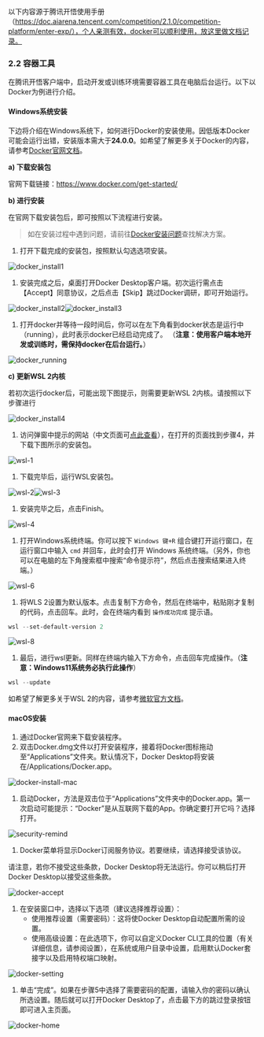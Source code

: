 以下内容源于腾讯开悟使用手册（https://doc.aiarena.tencent.com/competition/2.1.0/competition-platform/enter-exp/），个人亲测有效，docker可以顺利使用，放这里做文档记录。

### 2.2 容器工具[](https://doc.aiarena.tencent.com/competition/2.1.0/aiarena-client/get-started/#22-容器工具)

在腾讯开悟客户端中，启动开发或训练环境需要容器工具在电脑后台运行。以下以Docker为例进行介绍。

#### Windows系统安装[](https://doc.aiarena.tencent.com/competition/2.1.0/aiarena-client/get-started/#windows系统安装)

下边将介绍在Windows系统下，如何进行Docker的安装使用。因低版本Docker可能会运行出错，安装版本需大于**24.0.0**。如希望了解更多关于Docker的内容，请参考[Docker官网文档](https://docs.docker.com/)。

**a) 下载安装包**

官网下载链接：https://www.docker.com/get-started/

**b) 进行安装**

在官网下载安装包后，即可按照以下流程进行安装。

> 如在安装过程中遇到问题，请前往[Docker安装问题](https://doc.aiarena.tencent.com/competition/2.1.0/Q&A/docker-install/)查找解决方案。

1. 打开下载完成的安装包，按照默认勾选选项安装。

![docker_install1](https://raw.githubusercontent.com/Arvery/pic-bed/main/img/docker_install1-f29d88cc3e015df7d1a6c0cb1b171add.png)

1. 安装完成之后，桌面打开Docker Desktop客户端。初次运行需点击【Accept】同意协议，之后点击【Skip】跳过Docker调研，即可开始运行。

![docker_install2](https://raw.githubusercontent.com/Arvery/pic-bed/main/img/docker_install2-4edbd1f1c7eaaf9fc2aa11ac174ba3f9.png)![docker_install3](https://raw.githubusercontent.com/Arvery/pic-bed/main/img/docker_install3-19cee770178cf6d50178389eb81baf09.png)

1. 打开docker并等待一段时间后，你可以在左下角看到docker状态是运行中（running），此时表示docker已经启动完成了。 （**注意：使用客户端本地开发或训练时，需保持docker在后台运行。**）

![docker_running](https://raw.githubusercontent.com/Arvery/pic-bed/main/img/docker_running-794c0cba8d71620cd67a9158eabbf2dd.png)

**c) 更新WSL 2内核**

若初次运行docker后，可能出现下图提示，则需要更新WSL 2内核。请按照以下步骤进行

![docker_install4](https://raw.githubusercontent.com/Arvery/pic-bed/main/img/docker_install4-f050d9dfe0d3a86f89924cb9f95f4a9c.png)

1. 访问弹窗中提示的网站（中文页面可[点此查看](https://docs.microsoft.com/zh-cn/windows/wsl/install-manual#step-4---download-the-linux-kernel-update-package)），在打开的页面找到步骤4，并下载下图所示的安装包。

![wsl-1](https://raw.githubusercontent.com/Arvery/pic-bed/main/img/wsl-1-8027878a9957f1e726d943043dce9ac5.png)

1. 下载完毕后，运行WSL安装包。

![wsl-2](https://raw.githubusercontent.com/Arvery/pic-bed/main/img/wsl-2-f8e3abb667cd5050b8c712d4daa7b2fe.png)![wsl-3](https://doc.aiarena.tencent.com/competition/2.1.0/assets/images/wsl-3-98760ab9c5d088d5a39a4836c77f3e89.png)

1. 安装完毕之后，点击Finish。

![wsl-4](https://raw.githubusercontent.com/Arvery/pic-bed/main/img/wsl-4-624eefcc42089e522708126a2eb3b6aa.png)

1. 打开Windows系统终端。你可以按下 `Windows 键+R` 组合键打开运行窗口，在运行窗口中输入 `cmd` 并回车，此时会打开 Windows 系统终端。（另外，你也可以在电脑的左下角搜索框中搜索“命令提示符”，然后点击搜索结果进入终端。）

![wsl-6](https://raw.githubusercontent.com/Arvery/pic-bed/main/img/wsl-6-a0fa8f7b67cbbf35d7bf83f9aca26005.png)

1. 将WLS 2设置为默认版本。点击复制下方命令，然后在终端中，粘贴刚才复制的代码，点击回车。此时，会在终端内看到 `操作成功完成` 提示语。

```powershell
wsl --set-default-version 2
```



![wsl-8](https://raw.githubusercontent.com/Arvery/pic-bed/main/img/wsl-8-1429ae9b50c23feed9f8c2c6aff39757.png)

1. 最后，进行wsl更新。同样在终端内输入下方命令，点击回车完成操作。（**注意：Windows11系统务必执行此操作**）

```powershell
wsl --update
```



如希望了解更多关于WSL 2的内容，请参考[微软官方文档](https://docs.microsoft.com/zh-cn/windows/wsl/install-manual)。

#### macOS安装[](https://doc.aiarena.tencent.com/competition/2.1.0/aiarena-client/get-started/#macos安装)

1. 通过Docker官网来下载安装程序。
2. 双击Docker.dmg文件以打开安装程序，接着将Docker图标拖动至“Applications”文件夹。默认情况下，Docker Desktop将安装在/Applications/Docker.app。

![docker-install-mac](https://raw.githubusercontent.com/Arvery/pic-bed/main/img/docker-install-mac-34d721f576fe1177c4966c704f3462cd.png)

1. 启动Docker，方法是双击位于“Applications”文件夹中的Docker.app。第一次启动可能提示：“Docker”是从互联网下载的App。你确定要打开它吗？选择打开。

![security-remind](https://raw.githubusercontent.com/Arvery/pic-bed/main/img/security-remind-dda2db9b31142fd85131255cc73b1682.png)

1. Docker菜单将显示Docker订阅服务协议。若要继续，请选择接受该协议。

请注意，若你不接受这些条款，Docker Desktop将无法运行。你可以稍后打开Docker Desktop以接受这些条款。

![docker-accept](https://raw.githubusercontent.com/Arvery/pic-bed/main/img/docker-accept-fc7e0f5a9ab5046ac3d6a6db99134a4a.png)

1. 在安装窗口中，选择以下选项（建议选择推荐设置）：
   - 使用推荐设置（需要密码）：这将使Docker Desktop自动配置所需的设置。
   - 使用高级设置：在此选项下，你可以自定义Docker CLI工具的位置（有关详细信息，请参阅设置），在系统或用户目录中设置，启用默认Docker套接字以及启用特权端口映射。

![docker-setting](https://raw.githubusercontent.com/Arvery/pic-bed/main/img/docker-setting-77e8ac7ac059fad81358f71a4593e4d9.png)

1. 单击“完成”。如果在步骤5中选择了需要密码的配置，请输入你的密码以确认所选设置。随后就可以打开Docker Desktop了，点击最下方的跳过登录按钮即可进入主页面。

![docker-home](https://raw.githubusercontent.com/Arvery/pic-bed/main/img/docker-home-d1b540ab67823060ae0197701091462c.png)